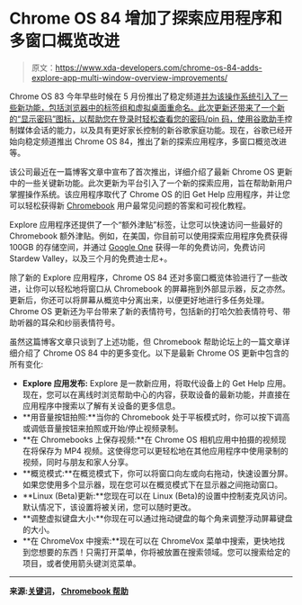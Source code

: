 # Chrome OS 84 增加了探索应用程序和多窗口概览改进

> 原文：<https://www.xda-developers.com/chrome-os-84-adds-explore-app-multi-window-overview-improvements/>

Chrome OS 83 今年早些时候在 5 月份推出了稳定频道[并为该操作系统引入了一些新功能，包括浏览器中的标签组和虚拟桌面重命名。此次更新还带来了一个新的“显示密码”图标，以帮助您在登录时轻松查看您的密码/pin 码，使用](https://www.xda-developers.com/google-chrome-os-83-tab-groups-virtual-desk-naming-more/)[谷歌助手](https://www.xda-developers.com/tag/google-assistant-app-t/)控制媒体会话的能力，以及具有更好家长控制的新谷歌家庭功能。现在，谷歌已经开始向稳定频道推出 Chrome OS 84，推出了新的探索应用程序，多窗口概览改进等。

该公司最近在一篇博客文章中宣布了首次推出，详细介绍了最新 Chrome OS 更新中的一些关键新功能。此次更新为平台引入了一个新的探索应用，旨在帮助新用户掌握操作系统。该应用程序取代了 Chrome OS 的旧 Get Help 应用程序，并让您可以轻松获得新 [Chromebook](https://www.xda-developers.com/tag/chromebook/) 用户最常见问题的答案和可视化教程。

Explore 应用程序还提供了一个“额外津贴”标签，让您可以快速访问一些最好的 Chromebook 额外津贴。例如，在美国，你目前可以使用探索应用程序免费获得 100GB 的存储空间，并通过 [Google One](https://www.xda-developers.com/tag/google-one/) 获得一年的免费访问，免费访问 Stardew Valley，以及三个月的免费迪士尼+。

除了新的 Explore 应用程序，Chrome OS 84 还对多窗口概览体验进行了一些改进，让你可以轻松地将窗口从 Chromebook 的屏幕拖到外部显示器，反之亦然。更新后，你还可以将屏幕从概览中分离出来，以便更好地进行多任务处理。Chrome OS 更新还为平台带来了新的表情符号，包括新的打哈欠脸表情符号、带助听器的耳朵和纱丽表情符号。

虽然这篇博客文章只谈到了上述功能，但 Chromebook 帮助论坛上的一篇文章详细介绍了 Chrome OS 84 中的更多变化。以下是最新 Chrome OS 更新中包含的所有变化:

*   **Explore 应用发布:** Explore 是一款新应用，将取代设备上的 Get Help 应用。现在，您可以在离线时浏览帮助中心的内容，获取设备的最新功能，并直接在应用程序中搜索以了解有关设备的更多信息。
*   **用音量按钮拍照:**当你的 Chromebook 处于平板模式时，你可以按下调高或调低音量按钮来拍照或开始/停止视频录制。
*   **在 Chromebooks 上保存视频:**在 Chrome OS 相机应用中拍摄的视频现在将保存为 MP4 视频。这使得您可以更轻松地在其他应用程序中使用录制的视频，同时与朋友和家人分享。
*   **概览模式:**在概览模式下，你可以将窗口向左或向右拖动，快速设置分屏。如果您使用多个显示器，现在您可以在概览模式下在显示器之间拖动窗口。
*   **Linux (Beta)更新:**您现在可以在 Linux (Beta)的设置中控制麦克风访问。默认情况下，该设置将被关闭，您可以随时更改。
*   **调整虚拟键盘大小:**你现在可以通过拖动键盘的每个角来调整浮动屏幕键盘的大小。
*   **在 ChromeVox 中搜索:**现在可以在 ChromeVox 菜单中搜索，更快地找到您想要的东西！只需打开菜单，你将被放置在搜索领域。您可以搜索给定的项目，或者使用箭头键浏览菜单。

* * *

**来源:[关键词](https://www.blog.google/products/chromebooks/whats-new-chrome-os/july2020/)， [Chromebook 帮助](https://support.google.com/chromebook/thread/60129883?hl=en)**